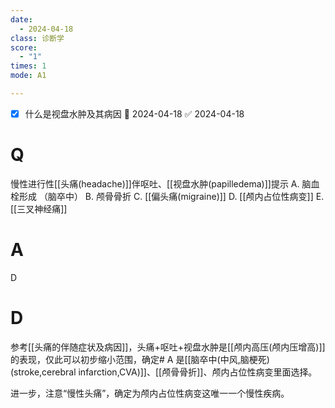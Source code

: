 ```yaml
---
date:
  - 2024-04-18
class: 诊断学
score:
  - "1"
times: 1
mode: A1

--- 
```

- [x] 什么是视盘水肿及其病因 📅 2024-04-18 ✅ 2024-04-18


# Q
慢性进行性[[头痛(headache)]]伴呕吐、[[视盘水肿(papilledema)]]提示
A. 脑血栓形成 （脑卒中）
B. 颅骨骨折 
C. [[偏头痛(migraine)]]
D. [[颅内占位性病变]]
E. [[三叉神经痛]]

# A

D



# D
参考[[头痛的伴随症状及病因]]，头痛+呕吐+视盘水肿是[[颅内高压(颅内压增高)]]的表现，仅此可以初步缩小范围，确定# A
是[[脑卒中(中风,脑梗死)(stroke,cerebral infarction,CVA)]]、[[颅骨骨折]]、颅内占位性病变里面选择。

进一步，注意“慢性头痛”，确定为颅内占位性病变这唯一一个慢性疾病。